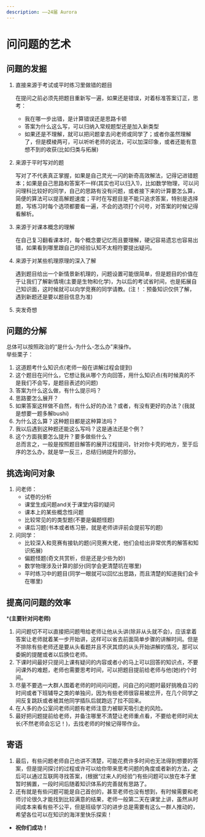 ```yaml
---
description: ——24届 Aurora
---
```


# 问问题的艺术

## **问题的发掘**

1.  直接来源于考试或平时练习里做错的题目

    在提问之前必须先把题目重新写一遍，如果还是错误，对着标准答案订正，思考：

    * 我在哪一步出错，是计算错误还是思路卡顿
    * 答案为什么这么写，可以归纳入常规题型还是加入新类型
    * 如果还是不理解，就可以把问题拿去问老师或同学了；或者你虽然理解了，但是模棱两可，可以听听老师的说法，可以加深印象，或者还能有意想不到的收获(比如归类与拓展)
2.  来源于平时写对的题

    写对了不代表真正掌握，如果是自己灵光一闪的新奇高效解法，记得记进错题本；如果是自己思路和答案不一样(其实也可以归入1)，比如数学物理，可以问问理科比较好的同学，自己的思路有没有问题，或者接下来的计算要怎么算，简便的算法可以提高解题速度；平时在写题目是不能只追求答案，特别是选择题，写练习时每个选项都要看一遍，不会的选项打个问号，对答案的时候记得看解析。
3.  来源于对课本概念的理解

    在自己复习翻看课本时，每个概念要记忆而且要理解，硬记容易遗忘也容易出错，如果看到哪里跟自己的经验认知不太相符要提出疑问。
4.  来源于对某些机理原理的深入了解

    遇到题目给出一个新情景新机理的，问题设置可能很简单，但是题目的价值在于让我们了解新情境(主要是生物和化学)，为以后的考试省时间，也是拓展自己知识面，这时候就可以向学竞赛的同学请教。(注！：预备知识仅供了解，遇到新题还是要以题目信息为准)
5. 突发奇想

## **问题的分解**

总体可以按照政治的“是什么-为什么-怎么办”来操作。\
举些栗子：

1. 这道题考什么知识点(老师一般在讲解过程会提到)
2. 这个题目在问什么，它想让我从哪个方向回答，用什么知识点(有时候真的不是我们不会写，是题目表述的问题)
3. 答案为什么这么做，有什么提示吗？
4. 思路要怎么展开？
5. 如果答案这样做不自然，有什么好的办法？或者，有没有更好的办法？(我就是想要一题多解bushi)
6. 为什么这么算？这种题目都是这种算法吗？
7. 我以后遇到这种题还能这么写吗？这是通法还是个例？
8. 这个方面我要怎么提升？要多做些什么？\
   总而言之，一般是按照题目解答的展开过程提问，针对你卡壳的地方，至于后序的怎么办，就是举一反三，总结归纳提升的部分。

## **挑选询问对象**

1. 问老师：
   * 试卷的分析
   * 课堂生成问题and关于课堂内容的疑问
   * 课本上的某些概念性问题
   * 比较常见的的类型题(不要是偏题怪题)
   * 课后习题(书本或者练习册，就是老师讲评前会提前写的题)
2. 问同学：
   * 比较深入和竞赛有接轨的题(问竞赛大佬，他们会给出非常优秀的解答和知识拓展)
   * 偏题怪题(奇文共赏析，但是还是少些为妙)
   * 数学物理涉及计算的部分(同学会更清楚坑在哪里)
   * 平时练习中的题目(同学一眼就可以回忆出思路，而且清楚的知道我们会卡在哪里)

## **提高问问题的效率**

\***(主要针对问老师)**

1. 问问题切不可以直接把问题甩给老师让他从头讲(除非从头就不会)，应该拿着答案让老师就着某一步开始讲，这样可以省去前面简单步骤的讲解时间。但是不排除有些老师还是要从头看题并且不厌其烦的从头开始讲解的情况，那可以委婉的提醒或者以后换位老师。
2. 下课时间最好只提问上课有疑问的内容或者小的马上可以回答的知识点，不要问课外的难题，老师也需要思考时间，可以把题目提前给老师与他(她)约个时间。
3. 尽量不要选一大群人围着老师的时间问问题，问自己的问题时最好挑晚自习的时间或者下班辅导之类的单独问，因为有些老师很容易被岔开，在几个同学之间反复跳跃或者被其他同学插队后就跑远了拉不回来。
4. 在人多的办公室问老师问题有老师注意力被聊天吸引走的风险。
5. 最好把问题提前给老师，并备注哪里不清楚让老师重点看，不要给老师时间太长(不然老师会忘记！)，去找老师的时候记得带作业。

## **寄语**

1. 最后，有些问题老师自己也讲不清楚，可能花费许多时间也无法得到想要的答案，但是提问探讨的过程或许可以给你带来思考问题的角度或者新的方法，之后可以通过互联网寻找答案，(根据“过来人的经验”)有些问题可以放在本子里暂时搁置，一段时间后随着知识体系的完善就有思路了。
2. 还有就是有些问题可能是自己首创的，甚至老师也没有想到，有时候需要和老师讨论很久才能找到比较满意的结果，老师一般第二天在课堂上讲，虽然从时间成本来看有些不公平，但是班级学习的进步总是需要有这么一群人推动的，希望各位可以在知识的海洋里快乐探索！

* **祝你们成功！**
